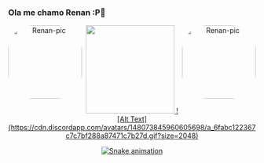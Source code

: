 ### Ola me chamo Renan :P👋
 
 
 <div align="center">
  <a href="https://github.com/RenanDevelop">
  <img height="180em" src="https://github-readme-stats.vercel.app/api?username=RenanDevelop&show_icons=true&theme=dracula&include_all_commits=true&count_private=true"/>
  
   <img align="left" alt="Renan-pic" height="150" style="border-radius:50px;" src= "https://cdn.discordapp.com/avatars/148073845960605698/a_6fabc122367c7c7bf288a87471c7b27d.gif?size=2048">
 <img align="right" alt="Renan-pic" height="150" style="border-radius:50px;" src= "https://cdn.discordapp.com/attachments/427990341086609411/919329365026803743/picasion.com_2b56569c2188f5371e37e4fd8a60877e.gif">
   ![Alt Text](https://cdn.discordapp.com/avatars/148073845960605698/a_6fabc122367c7c7bf288a87471c7b27d.gif?size=2048)

 
  ![Snake animation](https://github.com/Renandevelop/Renandevelop/blob/output/github-contribution-grid-snake.svg)
